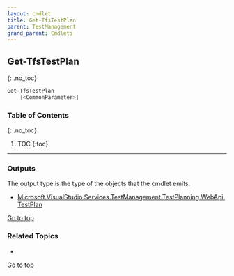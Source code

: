 ```yaml
---
layout: cmdlet
title: Get-TfsTestPlan
parent: TestManagement
grand_parent: Cmdlets
---
```

## Get-TfsTestPlan
{: .no_toc}



```powershell
Get-TfsTestPlan
    [<CommonParameter>]

```

### Table of Contents
{: .no_toc}

1. TOC
{:toc}

-----

### Outputs

The output type is the type of the objects that the cmdlet emits.

* [Microsoft.VisualStudio.Services.TestManagement.TestPlanning.WebApi.TestPlan](https://docs.microsoft.com/en-us/dotnet/api/Microsoft.VisualStudio.Services.TestManagement.TestPlanning.WebApi.TestPlan)

[Go to top](#get-tfstestplan)

### Related Topics

* 


[Go to top](#get-tfstestplan)

